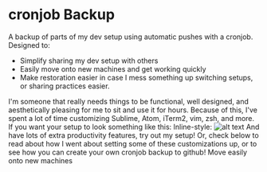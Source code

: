 # cronjob Backup
A backup of parts of my dev setup using automatic pushes with a cronjob. Designed to:
* Simplify sharing my dev setup with others 
* Easily move onto new machines and get working quickly
* Make restoration easier in case I mess something up switching setups, or sharing practices easier.

I'm someone that really needs things to be functional, well designed, and aesthetically pleasing for me to sit and use it for hours. Because of this, I've spent a lot of time customizing Sublime, Atom, iTerm2, vim, zsh, and more. If you want your setup to look something like this:
Inline-style:
![alt text](https://github.com/ryanjhill/cronjobBackup/blob/master/pictures/screenshot1.png "Setup Screenshot")
And have lots of extra productivity features, try out my setup! Or, check below to read about how I went about setting some of these customizations up, or to see how you can create your own cronjob backup to github!
Move easily onto new machines
